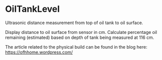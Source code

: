 # OilTankLevel
Ultrasonic distance measurement from top of oil tank to oil surface.

Display distance to oil surface from sensor in cm.  Calculate percentage oil remaining (estimated) based on depth of tank being measured at 116 cm.

The article related to the physical build can be found in the blog here: https://ofhhome.wordpress.com/

